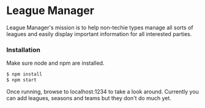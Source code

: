 # League Manager

League Manager's mission is to help non-techie types manage all sorts of leagues and easily display important information for all interested parties.

### Installation

Make sure node and npm are installed.

```sh
$ npm install
$ npm start
```

Once running, browse to localhost:1234 to take a look around.  Currently you can add leagues, seasons and teams but they don't do much yet.
